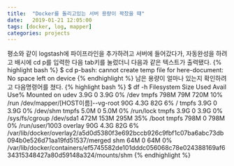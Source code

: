 ```yaml
---
title:  "Docker를 돌리고있는 서버 용량이 꽉찼을 때"
date:   2019-01-21 12:05:00
tags: [docker, log, mapper]
categories: projects
---
```


평소와 같이 logstash에 파이프라인을 추가하려고 서버에 들어갔다가, 자동완성을 하려고 배시에 cd p를 입력한 다음 tab키를 눌렀더니 다음과 같은 텍스트가 출력됐다.
{% highlight bash %}
$ cd p-bash: cannot create temp file for here-document: No space left on device
{% endhighlight %}
남은 용량이 얼마나 있는지 확인하려고 다음명령어를 쳤다.
{% highlight bash %}
$ df -h
Filesystem                              Size  Used Avail Use% Mounted on
udev                                    3.9G     0  3.9G   0% /dev
tmpfs                                   798M   79M  720M  10% /run
/dev/mapper/[HOST이름]--vg-root   90G  4.3G   82G   6% /
tmpfs                                   3.9G     0  3.9G   0% /dev/shm
tmpfs                                   5.0M     0  5.0M   0% /run/lock
tmpfs                                   3.9G     0  3.9G   0% /sys/fs/cgroup
/dev/sda1                               472M  153M  295M  35% /boot
tmpfs                                   798M     0  798M   0% /run/user/1003
overlay                                  90G  4.3G   82G   6% /var/lib/docker/overlay2/a5d0d5380f3e692bccb926c9fbf1c07ba6abc73db094b0e526d71aa19fd51537/merged
shm                                      64M     0   64M   0% /var/lib/docker/containers/ef5745582de101dddc056068c78e024388169af634315348427a80d59148a324/mounts/shm
{% endhighlight %}